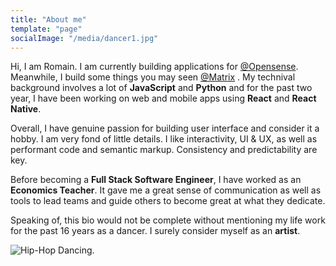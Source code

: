 ```yaml
---
title: "About me"
template: "page"
socialImage: "/media/dancer1.jpg"
---
```


Hi, I am Romain. I am currently building applications for [@Opensense](http://104.155.62.110/en/home/). Meanwhile, I build some things you may seen [@Matrix](https://matrix.org/) . My technival background involves a lot of **JavaScript** and **Python** and for the past two year, I have been working on web and mobile apps using **React** and **React Native**. 

Overall, I have genuine passion for building user interface and consider it a hobby. I am very fond of little details. I like interactivity, UI & UX, as well as performant code and semantic markup. Consistency and predictability are key. 

Before becoming a **Full Stack Software Engineer**, I have worked as an **Economics Teacher**. It gave me a great sense of communication as well as tools to lead teams and guide others to become great at what they dedicate. 

Speaking of, this bio would not be complete without mentioning my life work for the past 16 years as a dancer. I surely consider myself as an **artist**.

![Hip-Hop Dancing.](/media/dancer1.jpg)


